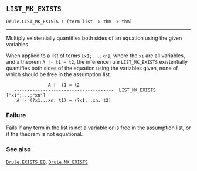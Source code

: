 ## `LIST_MK_EXISTS`

``` hol4
Drule.LIST_MK_EXISTS : (term list -> thm -> thm)
```

------------------------------------------------------------------------

Multiply existentially quantifies both sides of an equation using the
given variables.

When applied to a list of terms `[x1;...;xn]`, where the `xi` are all
variables, and a theorem `A |- t1 = t2`, the inference rule
`LIST_MK_EXISTS` existentially quantifies both sides of the equation
using the variables given, none of which should be free in the
assumption list.

``` hol4
                A |- t1 = t2
   --------------------------------------  LIST_MK_EXISTS ["x1";...;"xn"]
    A |- (?x1...xn. t1) = (?x1...xn. t2)
```

### Failure

Fails if any term in the list is not a variable or is free in the
assumption list, or if the theorem is not equational.

### See also

[`Drule.EXISTS_EQ`](#Drule.EXISTS_EQ),
[`Drule.MK_EXISTS`](#Drule.MK_EXISTS)
